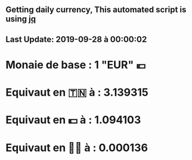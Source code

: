 ## Getting daily currency, This automated script is using [jq](https://stedolan.github.io/jq/)
## Last Update:  2019-09-28 à 00:00:02
 # Monaie de base : 1 "EUR" 💶 
 # Equivaut en 🇹🇳 à :  3.139315 
 # Equivaut en 💵 à : 1.094103
 # Equivaut en 🐱‍💻 à :  0.000136
